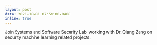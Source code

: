 ```yaml
---
layout: post
date: 2021-10-01 07:59:00-0400
inline: true
---
```


Join Systems and Software Security Lab, working with Dr. Qiang Zeng on security machine learning related projects.
